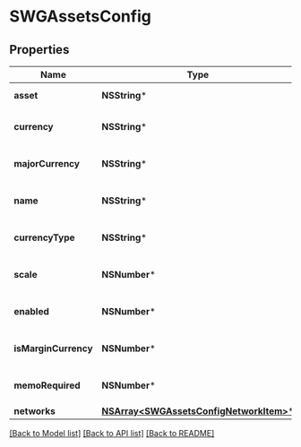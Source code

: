 # SWGAssetsConfig

## Properties
Name | Type | Description | Notes
------------ | ------------- | ------------- | -------------
**asset** | **NSString*** |  | [default to @"XBT"]
**currency** | **NSString*** |  | [optional] [default to @"XBt"]
**majorCurrency** | **NSString*** |  | [optional] [default to @"XBT"]
**name** | **NSString*** |  | [optional] [default to @"Bitcoin"]
**currencyType** | **NSString*** |  | [optional] [default to @"Crypto"]
**scale** | **NSNumber*** |  | [optional] [default to @8.0]
**enabled** | **NSNumber*** |  | [optional] [default to @(YES)]
**isMarginCurrency** | **NSNumber*** |  | [optional] [default to @(YES)]
**memoRequired** | **NSNumber*** |  | [optional] [default to @(NO)]
**networks** | [**NSArray&lt;SWGAssetsConfigNetworkItem&gt;***](SWGAssetsConfigNetworkItem.md) |  | [optional] 

[[Back to Model list]](../README.md#documentation-for-models) [[Back to API list]](../README.md#documentation-for-api-endpoints) [[Back to README]](../README.md)



